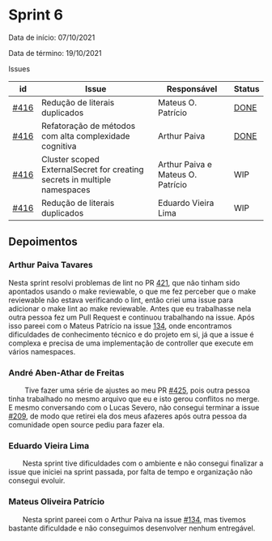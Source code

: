 # Sprint 6

Data de início: 07/10/2021

Data de término: 19/10/2021

Issues

| id                                                                      | Issue                                                                     | Responsável                       | Status                                                                |
| ----------------------------------------------------------------------- | ------------------------------------------------------------------------- | --------------------------------- | --------------------------------------------------------------------- |
| [#416](https://github.com/external-secrets/external-secrets/issues/416) | Redução de literais duplicados                                            | Mateus O. Patrício                | [DONE](https://github.com/external-secrets/external-secrets/pull/420) |
| [#416](https://github.com/external-secrets/external-secrets/issues/416) | Refatoração de métodos com alta complexidade cognitiva                    | Arthur Paiva                      | [DONE](https://github.com/external-secrets/external-secrets/pull/421) |
| [#416](https://github.com/external-secrets/external-secrets/issues/416) | Cluster scoped ExternalSecret for creating secrets in multiple namespaces | Arthur Paiva e Mateus O. Patrício | WIP                                                                   |
| [#416](https://github.com/external-secrets/external-secrets/issues/416) | Redução de literais duplicados | Eduardo Vieira Lima | WIP                                                                   |

## Depoimentos

### Arthur Paiva Tavares

Nesta sprint resolvi problemas de lint no PR [421](https://github.com/external-secrets/external-secrets/pull/421), que não tinham sido apontados usando o make reviewable, o que me fez perceber que o make reviewable não estava verificando o lint, então criei uma issue para adicionar o make lint ao make reviewable. Antes que eu trabalhasse nela outra pessoa fez um Pull Request e continuou trabalhando na issue. Após isso pareei com o Mateus Patrício na issue [134](https://github.com/external-secrets/external-secrets/issues/134), onde encontramos dificuldades de conhecimento técnico e do projeto em si, já que a issue é complexa e precisa de uma implementação de controller que execute em vários namespaces.

### André Aben-Athar de Freitas

&emsp;&emsp; Tive fazer uma série de ajustes ao meu PR [#425](https://github.com/external-secrets/external-secrets/pull/425), pois outra pessoa tinha trabalhado no mesmo arquivo que eu e isto gerou conflitos no merge. E mesmo conversando com o Lucas Severo, não consegui terminar a issue [#209](https://github.com/external-secrets/external-secrets/issues/209), de modo que retirei ela dos meus afazeres após outra pessoa da comunidade open source pediu para fazer ela.

### Eduardo Vieira Lima

&emsp;&emsp;Nesta sprint tive dificuldades com o ambiente e não consegui finalizar a issue que iniciei na sprint passada, por falta de tempo e organização não consegui evoluir.

### Mateus Oliveira Patrício

&emsp;&emsp;Nesta sprint pareei com o Arthur Paiva na issue [#134](https://github.com/external-secrets/external-secrets/issues/134), mas tivemos bastante dificuldade e não conseguimos desenvolver nenhum entregável.
